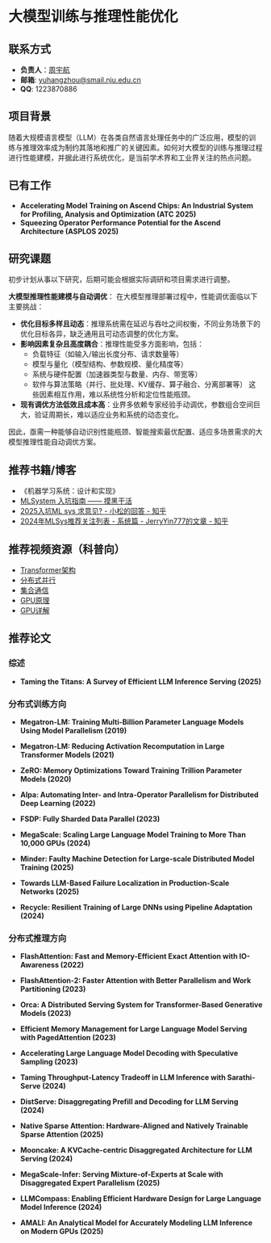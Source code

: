 # 大模型训练与推理性能优化

## 联系方式

- **负责人**：[周宇航](https://njuzyh.github.io/)
- **邮箱**: yuhangzhou@smail.nju.edu.cn
- **QQ**: 1223870886

## 项目背景

随着大规模语言模型（LLM）在各类自然语言处理任务中的广泛应用，模型的训练与推理效率成为制约其落地和推广的关键因素。如何对大模型的训练与推理过程进行性能建模，并据此进行系统优化，是当前学术界和工业界关注的热点问题。

## 已有工作

- **Accelerating Model Training on Ascend Chips: An Industrial System for Profiling, Analysis and Optimization (ATC 2025)**
- **Squeezing Operator Performance Potential for the Ascend Architecture (ASPLOS 2025)**

## 研究课题
初步计划从事以下研究，后期可能会根据实际调研和项目需求进行调整。

**大模型推理性能建模与自动调优**：
在大模型推理部署过程中，性能调优面临以下主要挑战：

- **优化目标多样且动态**：推理系统需在延迟与吞吐之间权衡，不同业务场景下的优化目标各异，缺乏通用且可动态调整的优化方案。
- **影响因素复杂且高度耦合**：推理性能受多方面影响，包括：
    - 负载特征（如输入/输出长度分布、请求数量等）
    - 模型与量化（模型结构、参数规模、量化精度等）
    - 系统与硬件配置（加速器类型与数量、内存、带宽等）
    - 软件与算法策略（并行、批处理、KV缓存、算子融合、分离部署等）
    这些因素相互作用，难以系统性分析和定位性能瓶颈。
- **现有调优方法低效且成本高**：业界多依赖专家经验手动调优，参数组合空间巨大，验证周期长，难以适应业务和系统的动态变化。

因此，亟需一种能够自动识别性能瓶颈、智能搜索最优配置、适应多场景需求的大模型推理性能自动调优方案。

## 推荐书籍/博客
- 《机器学习系统：设计和实现》
- [MLSystem 入坑指南 —— 摸黑干活](https://fazzie-key.cool/2023/02/21/MLsys/)
- [2025入坑ML sys 求意见? - 小松的回答 - 知乎](https://www.zhihu.com/question/7717321708/answer/1904210395952033872)
- [2024年MLSys推荐关注列表 - 系统篇 - JerryYin777的文章 - 知乎](https://zhuanlan.zhihu.com/p/13621083399)

## 推荐视频资源（科普向）
- [Transformer架构](https://space.bilibili.com/517221395/lists/2306922?type=season)
- [分布式并行](https://space.bilibili.com/517221395/lists/2646919?type=season)
- [集合通信](https://space.bilibili.com/517221395/lists/3130927?type=season)
- [GPU原理](https://space.bilibili.com/517221395/lists/1282451?type=season)
- [GPU详解](https://space.bilibili.com/517221395/lists/1388713?type=season)

## 推荐论文

### 综述
- **Taming the Titans: A Survey of Efficient LLM Inference Serving (2025)**

### 分布式训练方向

- **Megatron-LM: Training Multi-Billion Parameter Language Models Using Model Parallelism (2019)**  

- **Megatron-LM: Reducing Activation Recomputation in Large Transformer Models (2021)**

- **ZeRO: Memory Optimizations Toward Training Trillion Parameter Models (2020)**  
   
- **Alpa: Automating Inter- and Intra-Operator Parallelism for Distributed Deep Learning (2022)**  

- **FSDP: Fully Sharded Data Parallel (2023)**  

- **MegaScale: Scaling Large Language Model Training to More Than 10,000 GPUs (2024)**

- **Minder: Faulty Machine Detection for Large-scale Distributed Model Training (2025)**

- **Towards LLM-Based Failure Localization in Production-Scale Networks (2025)**

- **Recycle: Resilient Training of Large DNNs using Pipeline Adaptation (2024)**

### 分布式推理方向
- **FlashAttention: Fast and Memory-Efficient Exact Attention with IO-Awareness (2022)**  

- **FlashAttention-2: Faster Attention with Better Parallelism and Work Partitioning (2023)**  

- **Orca: A Distributed Serving System for Transformer-Based Generative Models (2023)**  

- **Efficient Memory Management for Large Language Model Serving with PagedAttention (2023)**  

- **Accelerating Large Language Model Decoding with Speculative Sampling (2023)**
  
- **Taming Throughput-Latency Tradeoff in LLM Inference with Sarathi-Serve (2024)**  

- **DistServe: Disaggregating Prefill and Decoding for LLM Serving (2024)**  

- **Native Sparse Attention: Hardware-Aligned and Natively Trainable Sparse Attention (2025)**

- **Mooncake: A KVCache-centric Disaggregated Architecture for LLM Serving (2024)**

- **MegaScale-Infer: Serving Mixture-of-Experts at Scale with Disaggregated Expert Parallelism (2025)**  

- **LLMCompass: Enabling Efficient Hardware Design for Large Language Model Inference (2024)**

- **AMALI: An Analytical Model for Accurately Modeling LLM Inference on Modern GPUs (2025)**
